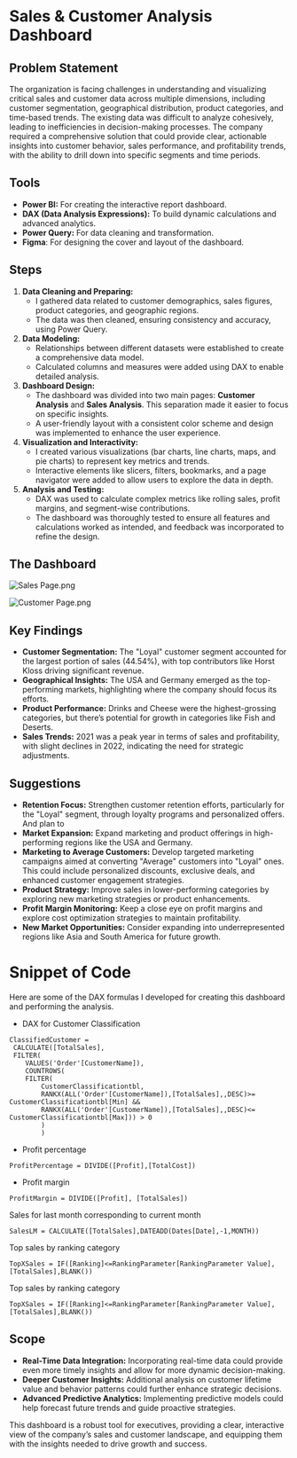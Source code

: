 # Sales & Customer Analysis Dashboard


## Problem Statement

The organization is facing challenges in understanding and visualizing critical sales and customer data across multiple dimensions, including customer segmentation, geographical distribution, product categories, and time-based trends. The existing data was difficult to analyze cohesively, leading to inefficiencies in decision-making processes. The company required a comprehensive solution that could provide clear, actionable insights into customer behavior, sales performance, and profitability trends, with the ability to drill down into specific segments and time periods.

## **Tools**

- **Power BI:** For creating the interactive report dashboard.
- **DAX (Data Analysis Expressions):** To build dynamic calculations and advanced analytics.
- **Power Query:** For data cleaning and transformation.
- **Figma**: For designing the cover and layout of the dashboard.

## **Steps**

1. **Data Cleaning and Preparing:**
    - I gathered data related to customer demographics, sales figures, product categories, and geographic regions.
    - The data was then cleaned, ensuring consistency and accuracy, using Power Query.
2. **Data Modeling:**
    - Relationships between different datasets were established to create a comprehensive data model.
    - Calculated columns and measures were added using DAX to enable detailed analysis.
3. **Dashboard Design:**
    - The dashboard was divided into two main pages: **Customer Analysis** and **Sales Analysis**. This separation made it easier to focus on specific insights.
    - A user-friendly layout with a consistent color scheme and design was implemented to enhance the user experience.
4. **Visualization and Interactivity:**
    - I created various visualizations (bar charts, line charts, maps, and pie charts) to represent key metrics and trends.
    - Interactive elements like slicers, filters, bookmarks, and a page navigator were added to allow users to explore the data in depth.
5. **Analysis and Testing:**
    - DAX was used to calculate complex metrics like rolling sales, profit margins, and segment-wise contributions.
    - The dashboard was thoroughly tested to ensure all features and calculations worked as intended, and feedback was incorporated to refine the design.

## The Dashboard

![Sales Page.png](https://prod-files-secure.s3.us-west-2.amazonaws.com/d774bcbe-f015-4aa5-b102-7b4ccde4ab34/4131783f-084e-4a7f-9727-345a8485ddee/Sales_Page.png)

![Customer Page.png](https://prod-files-secure.s3.us-west-2.amazonaws.com/d774bcbe-f015-4aa5-b102-7b4ccde4ab34/5bab5114-efec-4b4b-9e33-8beca8fdc318/Customer_Page.png)

## **Key Findings**

- **Customer Segmentation:** The "Loyal" customer segment accounted for the largest portion of sales (44.54%), with top contributors like Horst Kloss driving significant revenue.
- **Geographical Insights:** The USA and Germany emerged as the top-performing markets, highlighting where the company should focus its efforts.
- **Product Performance:** Drinks and Cheese were the highest-grossing categories, but there’s potential for growth in categories like Fish and Deserts.
- **Sales Trends:** 2021 was a peak year in terms of sales and profitability, with slight declines in 2022, indicating the need for strategic adjustments.

## **Suggestions**

- **Retention Focus:** Strengthen customer retention efforts, particularly for the "Loyal" segment, through loyalty programs and personalized offers. And plan to
- **Market Expansion:** Expand marketing and product offerings in high-performing regions like the USA and Germany.
- **Marketing to Average Customers:** Develop targeted marketing campaigns aimed at converting "Average" customers into "Loyal" ones. This could include personalized discounts, exclusive deals, and enhanced customer engagement strategies.
- **Product Strategy:** Improve sales in lower-performing categories by exploring new marketing strategies or product enhancements.
- **Profit Margin Monitoring:** Keep a close eye on profit margins and explore cost optimization strategies to maintain profitability.
- **New Market Opportunities:** Consider expanding into underrepresented regions like Asia and South America for future growth.

# Snippet of Code

Here are some of the DAX formulas I developed for creating this dashboard and performing the analysis.

- DAX for Customer Classification

```DAX
ClassifiedCustomer = 
 CALCULATE([TotalSales],
 FILTER(
    VALUES('Order'[CustomerName]),
    COUNTROWS(
    FILTER(
        CustomerClassificationtbl,
        RANKX(ALL('Order'[CustomerName]),[TotalSales],,DESC)>= CustomerClassificationtbl[Min] && 
        RANKX(ALL('Order'[CustomerName]),[TotalSales],,DESC)<= CustomerClassificationtbl[Max])) > 0
        )
        )
```

- Profit percentage

```DAX
ProfitPercentage = DIVIDE([Profit],[TotalCost])
```

- Profit margin

```DAX
ProfitMargin = DIVIDE([Profit], [TotalSales])
```

Sales for last month corresponding to current month

```DAX
SalesLM = CALCULATE([TotalSales],DATEADD(Dates[Date],-1,MONTH))
```

Top sales by ranking category

```DAX
TopXSales = IF([Ranking]<=RankingParameter[RankingParameter Value],[TotalSales],BLANK())
```

Top sales by ranking category

```DAX
TopXSales = IF([Ranking]<=RankingParameter[RankingParameter Value],[TotalSales],BLANK())
```

## **Scope**

- **Real-Time Data Integration:** Incorporating real-time data could provide even more timely insights and allow for more dynamic decision-making.
- **Deeper Customer Insights:** Additional analysis on customer lifetime value and behavior patterns could further enhance strategic decisions.
- **Advanced Predictive Analytics:** Implementing predictive models could help forecast future trends and guide proactive strategies.

This dashboard is a robust tool for executives, providing a clear, interactive view of the company’s sales and customer landscape, and equipping them with the insights needed to drive growth and success.
